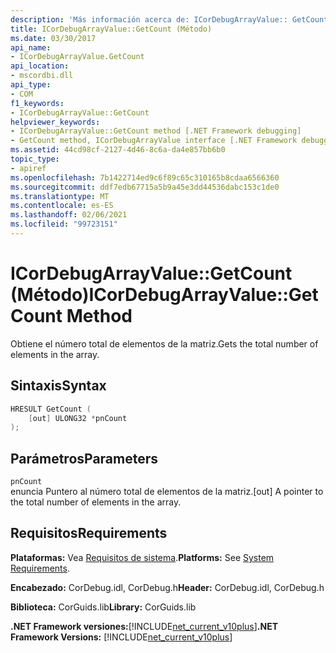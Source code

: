 ```yaml
---
description: 'Más información acerca de: ICorDebugArrayValue:: GetCount (método)'
title: ICorDebugArrayValue::GetCount (Método)
ms.date: 03/30/2017
api_name:
- ICorDebugArrayValue.GetCount
api_location:
- mscordbi.dll
api_type:
- COM
f1_keywords:
- ICorDebugArrayValue::GetCount
helpviewer_keywords:
- ICorDebugArrayValue::GetCount method [.NET Framework debugging]
- GetCount method, ICorDebugArrayValue interface [.NET Framework debugging]
ms.assetid: 44cd98cf-2127-4d46-8c6a-da4e857bb6b0
topic_type:
- apiref
ms.openlocfilehash: 7b1422714ed9c6f89c65c310165b8cdaa6566360
ms.sourcegitcommit: ddf7edb67715a5b9a45e3dd44536dabc153c1de0
ms.translationtype: MT
ms.contentlocale: es-ES
ms.lasthandoff: 02/06/2021
ms.locfileid: "99723151"
---
```

# <a name="icordebugarrayvaluegetcount-method"></a><span data-ttu-id="37cfa-103">ICorDebugArrayValue::GetCount (Método)</span><span class="sxs-lookup"><span data-stu-id="37cfa-103">ICorDebugArrayValue::GetCount Method</span></span>

<span data-ttu-id="37cfa-104">Obtiene el número total de elementos de la matriz.</span><span class="sxs-lookup"><span data-stu-id="37cfa-104">Gets the total number of elements in the array.</span></span>  
  
## <a name="syntax"></a><span data-ttu-id="37cfa-105">Sintaxis</span><span class="sxs-lookup"><span data-stu-id="37cfa-105">Syntax</span></span>  
  
```cpp  
HRESULT GetCount (  
    [out] ULONG32 *pnCount  
);  
```  
  
## <a name="parameters"></a><span data-ttu-id="37cfa-106">Parámetros</span><span class="sxs-lookup"><span data-stu-id="37cfa-106">Parameters</span></span>  

 `pnCount`  
 <span data-ttu-id="37cfa-107">enuncia Puntero al número total de elementos de la matriz.</span><span class="sxs-lookup"><span data-stu-id="37cfa-107">[out] A pointer to the total number of elements in the array.</span></span>  
  
## <a name="requirements"></a><span data-ttu-id="37cfa-108">Requisitos</span><span class="sxs-lookup"><span data-stu-id="37cfa-108">Requirements</span></span>  

 <span data-ttu-id="37cfa-109">**Plataformas:** Vea [Requisitos de sistema](../../get-started/system-requirements.md).</span><span class="sxs-lookup"><span data-stu-id="37cfa-109">**Platforms:** See [System Requirements](../../get-started/system-requirements.md).</span></span>  
  
 <span data-ttu-id="37cfa-110">**Encabezado:** CorDebug.idl, CorDebug.h</span><span class="sxs-lookup"><span data-stu-id="37cfa-110">**Header:** CorDebug.idl, CorDebug.h</span></span>  
  
 <span data-ttu-id="37cfa-111">**Biblioteca:** CorGuids.lib</span><span class="sxs-lookup"><span data-stu-id="37cfa-111">**Library:** CorGuids.lib</span></span>  
  
 <span data-ttu-id="37cfa-112">**.NET Framework versiones:**[!INCLUDE[net_current_v10plus](../../../../includes/net-current-v10plus-md.md)]</span><span class="sxs-lookup"><span data-stu-id="37cfa-112">**.NET Framework Versions:** [!INCLUDE[net_current_v10plus](../../../../includes/net-current-v10plus-md.md)]</span></span>
